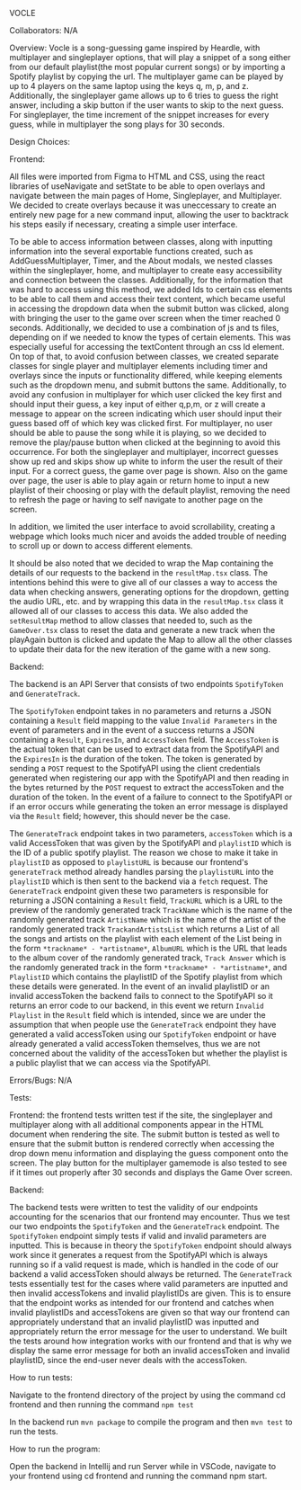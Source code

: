VOCLE

Collaborators: N/A

Overview: Vocle is a song-guessing game inspired by Heardle, with multiplayer and singleplayer options, that will play a snippet of a song either from our default playlist(the most popular current songs) or by importing a Spotify playlist by copying the url. The multiplayer game can be played by up to 4 players on the same laptop using the keys q, m, p, and z. Additionally, the singleplayer game allows up to 6 tries to guess the right answer, including a skip button if the user wants to skip to the next guess. For singleplayer, the time increment of the snippet increases for every guess, while in multiplayer the song plays for 30 seconds. 

Design Choices:

Frontend:

All files were imported from Figma to HTML and CSS, using the react libraries of useNavigate and setState to be able to open overlays and navigate between the main pages of Home, Singleplayer, and Multiplayer. We decided to create overlays because it was uneccessary to create an entirely new page for a new command input, allowing the user to backtrack his steps easily if necessary, creating a simple user interface. 

To be able to access information between classes, along with inputting information into the several exportable functions created, such as AddGuessMultiplayer, Timer, and the About modals, we nested classes within the singleplayer, home, and multiplayer to create easy accessibility and connection between the classes. Additionally, for the information that was hard to access using this method, we added Ids to certain css elements to be able to call them and access their text content, which became useful in accessing the dropdown data when the submit button was clicked, along with bringing the user to the game over screen when the timer reached 0 seconds. Additionally, we decided to use a combination of js and ts files, depending on if we needed to know the types of certain elements. This was especially useful for accessing the textContent through an css Id element. On top of that, to avoid confusion between classes, we created separate classes for single player and multiplayer elements including timer and overlays since the inputs or functionality differed, while keeping elements such as the dropdown menu, and submit buttons the same. Additionally, to avoid any confusion in multiplayer for which user clicked the key first and should input their guess, a key input of either q,p,m, or z will create a message to appear on the screen indicating which user should input their guess based off of which key was clicked first. For multiplayer, no user should be able to pause the song while it is playing, so we decided to remove the play/pause button when clicked at the beginning to avoid this occurrence. For both the singleplayer and multiplayer, incorrect guesses show up red and skips show up white to inform the user the result of their input. For a correct guess, the game over page is shown. Also on the game over page, the user is able to play again or return home to input a new playlist of their choosing or play with the default playlist, removing the need to refresh the page or having to self navigate to another page on the screen. 

In addition, we limited the user interface to avoid scrollability, creating a webpage which looks much nicer and avoids the added trouble of needing to scroll up or down to access different elements.

It should be also noted that we decided to wrap the Map containing the details of our requests to the backend in the `resultMap.tsx` class. The intentions behind this were to give all of our classes a way to access the data when checking answers, generating options for the dropdown, getting the audio URL, etc. and by wrapping this data in the `resultMap.tsx` class it allowed all of our classes to access this data. We also added the `setResultMap` method to allow classes that needed to, such as the `GameOver.tsx` class to reset the data and generate a new track when the playAgain button is clicked and update the Map to allow all the other classes to update their data for the new iteration of the game with a new song. 

Backend:

The backend is an API Server that consists of two endpoints `SpotifyToken` and `GenerateTrack`. 

The `SpotifyToken` endpoint takes in no parameters and returns a JSON containing a `Result` field mapping to the value `Invalid Parameters` in the event of parameters and in the event of a success returns a JSON containing a `Result`, `ExpiresIn`, and `AccessToken` field. The `AccessToken` is the actual token that can be used to extract data from the SpotifyAPI and the `ExpiresIn` is the duration of the token. The token is generated by sending a `POST` request to the SpotifyAPI using the client credentials generated when registering our app with the SpotifyAPI and then reading in the bytes returned by the `POST` request to extract the accessToken and the duration of the token. In the event of a failure to connect to the SpotifyAPI or if an error occurs while generating the token an error message is displayed via the `Result` field; however, this should never be the case.

The `GenerateTrack` endpoint takes in two parameters, `accessToken` which is a valid AccessToken that was given by the SpotifyAPI and `playlistID` which is the ID of a public spotify playlist. The reason we chose to make it take in `playlistID` as opposed to `playlistURL` is because our frontend's `generateTrack` method already handles parsing the `playlistURL` into the `playlistID` which is then sent to the backend via a `fetch` request. The `GenerateTrack` endpoint given these two parameters is responsible for returning a JSON containing a `Result` field, `TrackURL` which is a URL to the preview of the randomly generated track `TrackName` which is the name of the randomly generated track `ArtistName` which is the name of the artist of the randomly generated track `TrackandArtistsList` which returns a List of all the songs and artists on the playlist with each element of the List being in the form `*trackname* - *artistname*`, `AlbumURL` which is the URL that leads to the album cover of the randomly generated track, `Track Answer` which is the randomly generated track in the form `*trackname* - *artistname*`, and `PlaylistID` which contains the playlistID of the Spotify playlist from which these details were generated. In the event of an invalid playlistID or an invalid accessToken the backend fails to connect to the SpotifyAPI so it returns an error code to our backend, in this event we return `Invalid Playlist` in the `Result` field which is intended, since we are under the assumption that when people use the `GenerateTrack` endpoint they have generated a valid accessToken using our `SpotifyToken` endpoint or have already generated a valid accessToken themselves, thus we are not concerned about the validity of the accessToken but whether the playlist is a public playlist that we can access via the SpotifyAPI. 

Errors/Bugs: N/A


Tests:

Frontend: the frontend tests written test if the site, the singleplayer and multiplayer along with all additional components appear in the HTML document when rendering the site. The submit button is tested as well to ensure that the submit button is rendered correctly when accessing the drop down menu information and displaying the guess component onto the screen. The play button for the multiplayer gamemode is also tested to see if it times out properly after 30 seconds and displays the Game Over screen.

Backend:

The backend tests were written to test the validity of our endpoints accounting for the scenarios that our frontend may encounter. Thus we test our two endpoints the `SpotifyToken` and the `GenerateTrack` endpoint. The `SpotifyToken` endpoint simply tests if valid and invalid parameters are inputted. This is because in theory the `SpotifyToken` endpoint should always work since it generates a request from the SpotifyAPI which is always running so if a valid request is made, which is handled in the code of our backend a valid accessToken should always be returned. The `GenerateTrack` tests essentially test for the cases where valid parameters are inputted and then invalid accessTokens and invalid playlistIDs are given. This is to ensure that the endpoint works as intended for our frontend and catches when invalid playlistIDs and accessTokens are given so that way our frontend can appropriately understand that an invalid playlistID was inputted and appropriately return the error message for the user to understand. We built the tests around how integration works with our frontend and that is why we display the same error message for both an invalid accessToken and invalid playlistID, since the end-user never deals with the accessToken. 

How to run tests:

Navigate to the frontend directory of the project by using the command cd frontend and then running the command `npm test`

In the backend run `mvn package` to compile the program and then `mvn test` to run the tests. 

How to run the program:

Open the backend in Intellij and run Server while in VSCode, navigate to your frontend using cd frontend and running the command npm start. 


